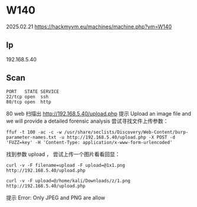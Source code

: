# W140

2025.02.21 https://hackmyvm.eu/machines/machine.php?vm=W140

## Ip

192.168.5.40

## Scan

```
PORT   STATE SERVICE
22/tcp open  ssh
80/tcp open  http
```

80 web 扫描出 http://192.168.5.40/upload.php 提示 Upload an image file and we will provide a detailed forensic analysis 尝试寻找文件上传参数：

```
ffuf -t 100 -ac -c -w /usr/share/seclists/Discovery/Web-Content/burp-parameter-names.txt -u http://192.168.5.40/upload.php -X POST -d 'FUZZ=key' -H 'Content-Type: application/x-www-form-urlencoded'
```

找到参数 upload ， 尝试上传一个图片看看回显：

```
curl -v -F filename=upload -F upload=@1x1.png http://192.168.5.40/upload.php

curl -v -F upload=@/home/kali/Downloads/z/1.png http://192.168.5.40/upload.php
```

提示 Error: Only JPEG and PNG are allow
